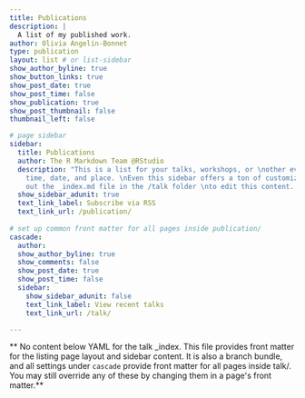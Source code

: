 ```yaml
---
title: Publications
description: |
  A list of my published work.
author: Olivia Angelin-Bonnet
type: publication
layout: list # or list-sidebar
show_author_byline: true
show_button_links: true
show_post_date: true
show_post_time: false
show_publication: true
show_post_thumbnail: false
thumbnail_left: false

# page sidebar
sidebar:
  title: Publications
  author: The R Markdown Team @RStudio
  description: "This is a list for your talks, workshops, or \nother events with a
    time, date, and place. \nEven this sidebar offers a ton of customizations.\n\nCheck
    out the _index.md file in the /talk folder \nto edit this content. \n"
  show_sidebar_adunit: true
  text_link_label: Subscribe via RSS
  text_link_url: /publication/
  
# set up common front matter for all pages inside publication/
cascade:
  author:
  show_author_byline: true
  show_comments: false
  show_post_date: true
  show_post_time: false
  sidebar:
    show_sidebar_adunit: false
    text_link_label: View recent talks
    text_link_url: /talk/

---
```


** No content below YAML for the talk _index. This file provides front matter for the listing page layout and sidebar content. It is also a branch bundle, and all settings under `cascade` provide front matter for all pages inside talk/. You may still override any of these by changing them in a page's front matter.**
